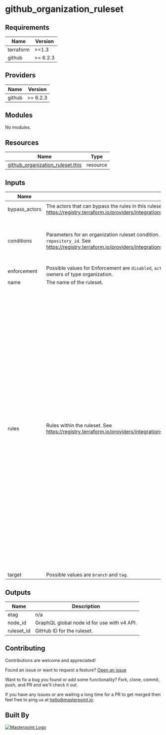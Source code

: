 # github_organization_ruleset

<!-- BEGIN_TF_DOCS -->
<!-- prettier-ignore-start -->

## Requirements

| Name | Version |
|------|---------|
| terraform | >=1.3 |
| github | >= 6.2.3 |

## Providers

| Name | Version |
|------|---------|
| github | >= 6.2.3 |

## Modules

No modules.

## Resources

| Name | Type |
|------|------|
| [github_organization_ruleset.this](https://registry.terraform.io/providers/integrations/github/latest/docs/resources/organization_ruleset) | resource |

## Inputs

| Name | Description | Type | Default | Required |
|------|-------------|------|---------|:--------:|
| bypass_actors | The actors that can bypass the rules in this ruleset. See https://registry.terraform.io/providers/integrations/github/latest/docs/resources/organization_ruleset#bypass_actors | ```list(object({ actor_id = number actor_type = string bypass_mode = optional(string) }))``` | `[]` | no |
| conditions | Parameters for an organization ruleset condition. `ref_name` is required alongside one of `repository_name` or `repository_id`. See https://registry.terraform.io/providers/integrations/github/latest/docs/resources/organization_ruleset#conditions | ```list(object({ ref_name = list(object({ exclude = list(string) include = list(string) })) repository_id = optional(list(number), []) repository_name = optional(list(object({ exclude = list(string) include = list(string) })), []) }))``` | `[]` | no |
| enforcement | Possible values for Enforcement are `disabled`, `active`, `evaluate`. Note: `evaluate` is currently only supported for owners of type organization. | `string` | n/a | yes |
| name | The name of the ruleset. | `string` | n/a | yes |
| rules | Rules within the ruleset. See https://registry.terraform.io/providers/integrations/github/latest/docs/resources/organization_ruleset#rules | ```list(object({ # Enterprise only! Use `conditions` block for matching branches. branch_name_pattern = optional(list(object({ operator = string pattern = string name = optional(string) negate = optional(bool) })), []) # Enterprise only! commit_author_email_pattern = optional(list(object({ operator = string pattern = string name = optional(string) negate = optional(bool) })), []) # Enterprise only! commit_message_pattern = optional(list(object({ operator = string pattern = string name = optional(string) negate = optional(bool) })), []) # Enterprise only! committer_email_pattern = optional(list(object({ operator = string pattern = string name = optional(string) negate = optional(bool) })), []) creation = optional(bool) deletion = optional(bool) non_fast_forward = optional(bool) pull_request = optional(list(object({ dismiss_stale_reviews_on_push = optional(bool) require_code_owner_review = optional(bool) require_last_push_approval = optional(bool) required_approving_review_count = optional(number) required_review_thread_resolution = optional(bool) })), []) required_linear_history = optional(bool) required_signatures = optional(bool) required_status_checks = optional(list(object({ required_check = list(object({ context = string integration_id = optional(number) })) strict_required_status_checks_policy = optional(bool) })), []) required_workflows = optional(list(object({ required_workflow = list(object({ repository_id = number path = string ref = optional(string) })) })), []) tag_name_pattern = optional(list(object({ operator = string pattern = string name = optional(string) negate = optional(bool) })), []) update = optional(bool) }))``` | n/a | yes |
| target | Possible values are `branch` and `tag`. | `string` | n/a | yes |

## Outputs

| Name | Description |
|------|-------------|
| etag | n/a |
| node_id | GraphQL global node id for use with v4 API. |
| ruleset_id | GitHub ID for the ruleset. |


## Contributing

Contributions are welcome and appreciated!

Found an issue or want to request a feature? [Open an issue](TODO)

Want to fix a bug you found or add some functionality? Fork, clone, commit, push, and PR and we'll check it out.

If you have any issues or are waiting a long time for a PR to get merged then feel free to ping us at [hello@masterpoint.io](mailto:hello@masterpoint.io).

## Built By

[![Masterpoint Logo](https://i.imgur.com/RDLnuQO.png)](https://masterpoint.io)

<!-- prettier-ignore-end -->
<!-- END_TF_DOCS -->
